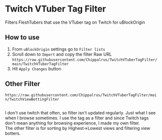 # Twitch VTuber Tag Filter
Filters FleshTubers that use the VTuber tag on Twitch for uBlockOrigin
## How to use
1) From ```uBlockOrigin``` settings go to ```Filter lists```  
2)  Scroll down to ```Import``` and copy the filter Raw URL  
```https://raw.githubusercontent.com/Chippalrus/TwitchVTuberTagFilter/main/TwitchVTuberTagFilter```
3) Hit ```Apply Changes``` button

## Other Filter
```https://raw.githubusercontent.com/Chippalrus/TwitchVTuberTagFilter/main/TwitchViewBottingFilter```

## 
I don't use twitch that often, so filter isn't updated regularly. Just what I see when I browse sometimes.
I use the tag as a filter and since Twitch tags don't mean anything for browsing experience, I made my own filter.  
The other filter is for sorting by Highest->Lowest views and filtering view botters.
